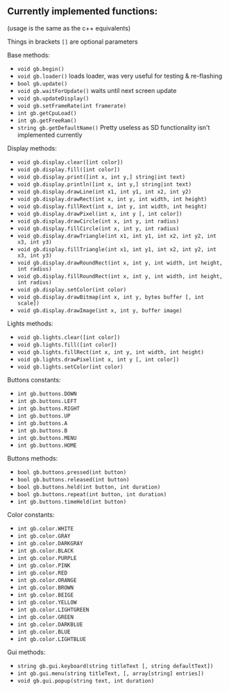 ## Currently implemented functions:

(usage is the same as the c++ equivalents)

Things in brackets `[]` are optional parameters

Base methods:
* `void gb.begin()`
* `void gb.loader()` loads loader, was very useful for testing & re-flashing
* `bool gb.update()`
* `void gb.waitForUpdate()` waits until next screen update
* `void gb.updateDisplay()`
* `void gb.setFrameRate(int framerate)`
* `int gb.getCpuLoad()`
* `int gb.getFreeRam()`
* `string gb.getDefaultName()` Pretty useless as SD functionality isn't implemented currently

Display methods:
* `void gb.display.clear([int color])`
* `void gb.display.fill([int color])`
* `void gb.display.print([int x, int y,] string|int text)`
* `void gb.display.println([int x, int y,] string|int text)`
* `void gb.display.drawLine(int x1, int y1, int x2, int y2)`
* `void gb.display.drawRect(int x, int y, int width, int height)`
* `void gb.display.fillRext(int x, int y, int width, int height)`
* `void gb.display.drawPixel(int x, int y [, int color])`
* `void gb.display.drawCircle(int x, int y, int radius)`
* `void gb.display.fillCircle(int x, int y, int radius)`
* `void gb.display.drawTriangle(int x1, int y1, int x2, int y2, int x3, int y3)`
* `void gb.display.fillTriangle(int x1, int y1, int x2, int y2, int x3, int y3)`
* `void gb.display.drawRoundRect(int x, int y, int width, int height, int radius)`
* `void gb.display.fillRoundRect(int x, int y, int width, int height, int radius)`
* `void gb.display.setColor(int color)`
* `void gb.display.drawBitmap(int x, int y, bytes buffer [, int scale])`
* `void gb.display.drawImage(int x, int y, buffer image)`

Lights methods:
* `void gb.lights.clear([int color])`
* `void gb.lights.fill([int color])`
* `void gb.lights.fillRect(int x, int y, int width, int height)`
* `void gb.lights.drawPixel(int x, int y [, int color])`
* `void gb.lights.setColor(int color)`

Buttons constants:
* `int gb.buttons.DOWN`
* `int gb.buttons.LEFT`
* `int gb.buttons.RIGHT`
* `int gb.buttons.UP`
* `int gb.buttons.A`
* `int gb.buttons.B`
* `int gb.buttons.MENU`
* `int gb.buttons.HOME`

Buttons methods:
* `bool gb.buttons.pressed(int button)`
* `bool gb.buttons.released(int button)`
* `bool gb.buttons.held(int button, int duration)`
* `bool gb.buttons.repeat(int button, int duration)`
* `int gb.buttons.timeHeld(int button)`

Color constants:
* `int gb.color.WHITE`
* `int gb.color.GRAY`
* `int gb.color.DARKGRAY`
* `int gb.color.BLACK`
* `int gb.color.PURPLE`
* `int gb.color.PINK`
* `int gb.color.RED`
* `int gb.color.ORANGE`
* `int gb.color.BROWN`
* `int gb.color.BEIGE`
* `int gb.color.YELLOW`
* `int gb.color.LIGHTGREEN`
* `int gb.color.GREEN`
* `int gb.color.DARKBLUE`
* `int gb.color.BLUE`
* `int gb.color.LIGHTBLUE`

Gui methods:
* `string gb.gui.keyboard(string titleText [, string defaultText])`
* `int gb.gui.menu(string titleText, [, array[string] entries])`
* `void gb.gui.popup(string text, int duration)`
